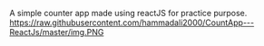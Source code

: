 A simple counter app made using reactJS for practice purpose.
https://raw.githubusercontent.com/hammadali2000/CountApp---ReactJs/master/img.PNG
